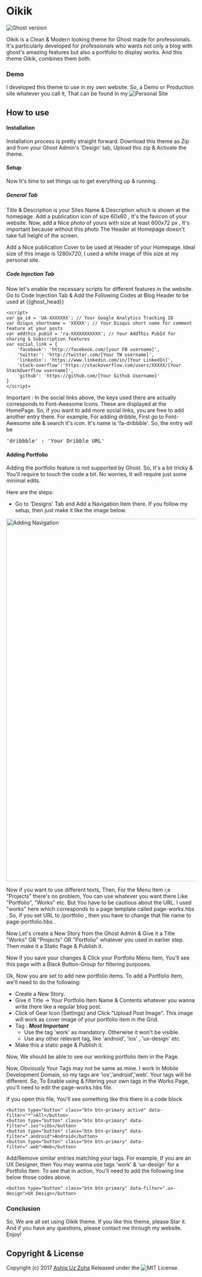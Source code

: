 # Oikik

![Ghost version](https://img.shields.io/badge/Ghost-1.1.1-brightgreen.svg?style=flat-square)

Oikik is a Clean & Modern looking theme for Ghost made for professionals. It's particularly developed for professionals who wants not only a blog with ghost's amazing features but also a portfolio to display works. And this theme Oikik, combines them both. 

### Demo

I developed this theme to use in my own website. So, a Demo or Production site whatever you call it, That can be found in my  ![Personal Site](https://www.iayon.com/)

## How to use

#### Installation
Installation process is pretty straight forward. Download this theme as Zip and from your Ghost Admin's 'Design' tab, Upload this zip & Activate the theme. 

#### Setup
Now It's time to set things up to get everything up & running. 

##### General Tab
Title & Description is your Sites Name & Description which is shown at the homepage. Add a publication icon of size 60x60 , It's the favicon of your website. Now, add a Nice photo of yours with size at least 600x72 px , It's important because without this photo The Header at Homepage doesn't take full height of the screen. 

Add a Nice publication Cover to be used at Header of your Homepage. Ideal size of this image is 1280x720, I used a white image of this size at my personal site. 

##### Code Injection Tab
Now let's enable the necessary scripts for different features in the website. Go to Code Injection Tab & Add the Following Codes at Blog Header to be used at {{ghost_head}}

```
<script>
var ga_id = 'UA-XXXXXXX'; // Your Google Analytics Tracking ID 
var disqus_shortname = 'XXXXX'; // Your Disqus short name for comment feature at your posts
var addthis_pubid = 'ra-XXXXXXXXXXX'; // Your AddThis PubId for sharing & Subscription features
var social_link = {
    'facebook': 'http://facebook.com/[your FB username]',
    'twitter': 'http://twitter.com/[Your TW username]',
    'linkedin': 'https://www.linkedin.com/in/[Your LinkedIn]',
    'stack-overflow':'https://stackoverflow.com/users/XXXXX/[Your StackOverflow username]',
    'github': 'https://github.com/[Your Github Username]'
}
</script>
```

Important : In the social links above, the keys used there are actually corresponds to Font-Awesome Icons. These are displayed at the HomePage. So, if you want to add more social links, you are free to add another entry there. For example, For adding dribble, First go to Font-Awesome site & search it's icon. It's name is 'fa-dribbble'. So, the entry will be  <pre>'dribbble' : 'Your Dribble URL'</pre>

#### Adding Portfolio
Adding the portfolio feature is not supported by Ghost. So, It's a bit tricky & You'll require to touch the code a bit. No worries, It will require just some minimal edits. 

Here are the steps: 

+ Go to 'Designs' Tab and Add a Navigation Item there. If you follow my setup, then just make it like the image below. 
<img width="965" alt="Adding Navigation" src="https://user-images.githubusercontent.com/2864267/31852995-3ed8913c-b6a3-11e7-9e83-7b05fa084695.png">

Now if you want to use different texts, Then, For the Menu Item i,e "Projects" there's no problem, You can use whatever you want there Like "Portfolio", "Works" etc. But You have to be cautious about the URL. I used "works" here which corresponds to a page template called page-works.hbs . So, if you set URL to /portfolio , then you have to change that file name to page-portfolio.hbs . 

Now Let's create a New Story from the Ghost Admin & Give it a Title "Works" OR "Projects" OR "Portfolio" whatever you used in earlier step. Then make it a Static Page & Publish it. 

Now if you save your changes & Click your Portfolio Menu Item, You'll see this page with a Black Button-Group for filtering purposes. 

Ok, Now you are set to add new portfolio items. To add a Portfolio Item, we'll need to do the following:

+ Create a New Story. 
+ Give it Title -> Your Portfolio Item Name & Contents whatever you wanna write there like a regular blog post. 
+ Click of Gear Icon (Settings) and Click "Upload Post Image". This image will work as cover image of your portfolio item in the Grid. 
+ Tag : ***Most Important*** 
   - Use the tag 'work' as mandatory. Otherwise it won't be visible.
   - Use any other relevant tag, like 'android', 'ios' , 'ux-design' etc. 
+ Make this a static page & Publish it. 

Now, We should be able to see our working portfolio item in the Page. 

Now, Obviously Your Tags may not be same as mine. I work in Mobile Development Domain, so my tags are 'ios','android','web'. Your tags will be different. So, To Enable using & filtering your own tags in the Works Page, you'll need to edit the page-works.hbs file. 

If you open this file, You'll see something like this there in a code block

```
<button type="button" class="btn btn-primary active" data-filter="*">All</button>
<button type="button" class="btn btn-primary" data-filter=".ios">iOS</button>
<button type="button" class="btn btn-primary" data-filter=".android">Android</button>
<button type="button" class="btn btn-primary" data-filter=".web">Web</button>
```

Add/Remove similar entries matching your tags. For example, If you are an UX Designer, then You may wanna use tags 'work' & 'ux-design' for a Portfolio Item. To see that in action, You'll need to add the following line below those codes above.

```
<button type="button" class="btn btn-primary" data-filter=".ux-design">UX Design</button>
```

### Conclusion
So, We are all set using Oikik theme. If you like this theme, please Star it. And if you have any questions, please contact me through my website. Enjoy!


## Copyright & License
Copyright (c) 2017 [Ashiq Uz Zoha](https://www.iayon.com) 
Released under the ![MIT License](https://opensource.org/licenses/MIT).  

